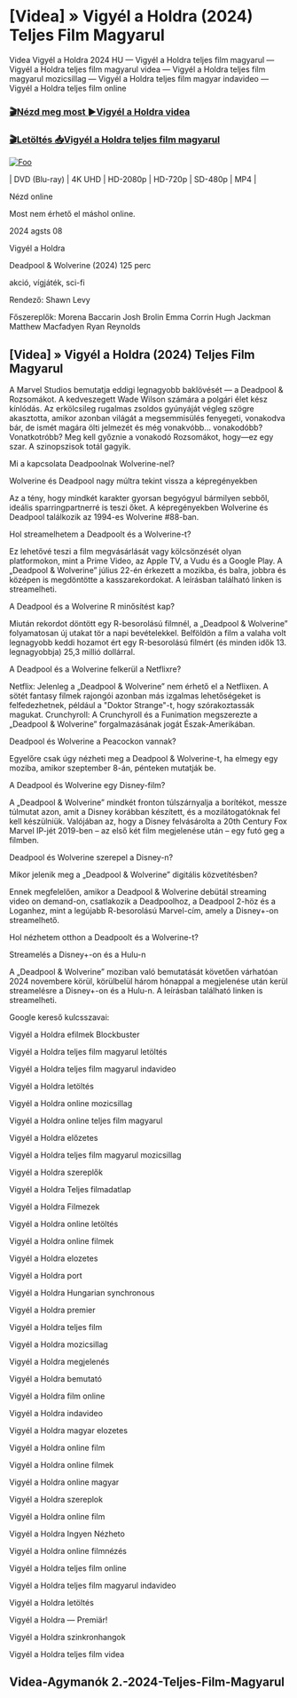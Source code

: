 <h1 tabindex="-1" class="heading-element" dir="auto">[Videa] » Vigyél a Holdra (2024) Teljes Film Magyarul </h1>

Videa Vigyél a Holdra 2024 HU — Vigyél a Holdra teljes film magyarul — Vigyél a Holdra teljes film magyarul videa — Vigyél a Holdra teljes film magyarul mozicsillag — Vigyél a Holdra teljes film magyar indavideo — Vigyél a Holdra teljes film online

<h3><a href="https://dmov.fun/hu/movie/956842/fly-me-to-the-moon-gityub" rel="nofollow">🎬Nézd meg most ►Vigyél a Holdra videa</a></h3>

<h3><a href="https://dmov.fun/hu/movie/956842/fly-me-to-the-moon-gityub" rel="nofollow">🎬Letöltés 📥Vigyél a Holdra teljes film magyarul</a></h3>

<a href="https://dmov.fun/hu/movie/956842/fly-me-to-the-moon-gityub" rel="nofollow"><img src="https://camo.githubusercontent.com/917e6ed5c302499242165dcc02bdbce85c075fd21b35918eb9c0b771855261b8/68747470733a2f2f7374617469632e7769787374617469632e636f6d2f6d656469612f6232343966395f61646163386637306662336634356238383639313639366337376465313866337e6d76322e676966" alt="Foo" style="max-width: 100%;"></a>


| DVD (Blu-ray) | 4K UHD | HD-2080p | HD-720p | SD-480p | MP4 |

Nézd online

Most nem érhető el máshol online.

2024 agsts 08

Vigyél a Holdra

Deadpool & Wolverine (2024) 125 perc

akció, vígjáték, sci-fi

Rendező: Shawn Levy

Főszereplők: Morena Baccarin Josh Brolin Emma Corrin Hugh Jackman Matthew Macfadyen Ryan Reynolds

## [Videa] » Vigyél a Holdra (2024) Teljes Film Magyarul

A Marvel Studios bemutatja eddigi legnagyobb baklövését — a Deadpool & Rozsomákot. A kedveszegett Wade Wilson számára a polgári élet kész kínlódás. Az erkölcsileg rugalmas zsoldos gyúnyáját végleg szögre akasztotta, amikor azonban világát a megsemmisülés fenyegeti, vonakodva bár, de ismét magára ölti jelmezét és még vonakvóbb... vonakodóbb? Vonatkotróbb? Meg kell győznie a vonakodó Rozsomákot, hogy—ez egy szar. A szinopszisok totál gagyik.

Mi a kapcsolata Deadpoolnak Wolverine-nel?

Wolverine és Deadpool nagy múltra tekint vissza a képregényekben

Az a tény, hogy mindkét karakter gyorsan begyógyul bármilyen sebből, ideális sparringpartnerré is teszi őket. A képregényekben Wolverine és Deadpool találkozik az 1994-es Wolverine #88-ban.

Hol streamelhetem a Deadpoolt és a Wolverine-t?

Ez lehetővé teszi a film megvásárlását vagy kölcsönzését olyan platformokon, mint a Prime Video, az Apple TV, a Vudu és a Google Play. A „Deadpool & Wolverine” július 22-én érkezett a mozikba, és balra, jobbra és középen is megdöntötte a kasszarekordokat. A leírásban található linken is streamelheti.

A Deadpool és a Wolverine R minősítést kap?

Miután rekordot döntött egy R-besorolású filmnél, a „Deadpool & Wolverine” folyamatosan új utakat tör a napi bevételekkel. Belföldön a film a valaha volt legnagyobb keddi hozamot ért egy R-besorolású filmért (és minden idők 13. legnagyobbja) 25,3 millió dollárral.

A Deadpool és a Wolverine felkerül a Netflixre?

Netflix: Jelenleg a „Deadpool & Wolverine” nem érhető el a Netflixen. A sötét fantasy filmek rajongói azonban más izgalmas lehetőségeket is felfedezhetnek, például a "Doktor Strange"-t, hogy szórakoztassák magukat. Crunchyroll: A Crunchyroll és a Funimation megszerezte a „Deadpool & Wolverine” forgalmazásának jogát Észak-Amerikában.

Deadpool és Wolverine a Peacockon vannak?

Egyelőre csak úgy nézheti meg a Deadpool & Wolverine-t, ha elmegy egy moziba, amikor szeptember 8-án, pénteken mutatják be.

A Deadpool és Wolverine egy Disney-film?

A „Deadpool & Wolverine” mindkét fronton túlszárnyalja a borítékot, messze túlmutat azon, amit a Disney korábban készített, és a mozilátogatóknak fel kell készülniük. Valójában az, hogy a Disney felvásárolta a 20th Century Fox Marvel IP-jét 2019-ben – az első két film megjelenése után – egy futó geg a filmben.

Deadpool és Wolverine szerepel a Disney-n?

Mikor jelenik meg a „Deadpool & Wolverine” digitális közvetítésben?

Ennek megfelelően, amikor a Deadpool & Wolverine debütál streaming video on demand-on, csatlakozik a Deadpoolhoz, a Deadpool 2-höz és a Loganhez, mint a legújabb R-besorolású Marvel-cím, amely a Disney+-on streamelhető.

Hol nézhetem otthon a Deadpoolt és a Wolverine-t?

Streamelés a Disney+-on és a Hulu-n

A „Deadpool & Wolverine” moziban való bemutatását követően várhatóan 2024 novembere körül, körülbelül három hónappal a megjelenése után kerül streamelésre a Disney+-on és a Hulu-n. A leírásban található linken is streamelheti.

Google kereső kulcsszavai:

Vigyél a Holdra efilmek Blockbuster

Vigyél a Holdra teljes film magyarul letöltés

Vigyél a Holdra teljes film magyarul indavideo

Vigyél a Holdra letöltés

Vigyél a Holdra online mozicsillag

Vigyél a Holdra online teljes film magyarul

Vigyél a Holdra előzetes

Vigyél a Holdra teljes film magyarul mozicsillag

Vigyél a Holdra szereplők

Vigyél a Holdra Teljes filmadatlap

Vigyél a Holdra Filmezek

Vigyél a Holdra online letöltés

Vigyél a Holdra online filmek

Vigyél a Holdra elozetes

Vigyél a Holdra port

Vigyél a Holdra Hungarian synchronous

Vigyél a Holdra premier

Vigyél a Holdra teljes film

Vigyél a Holdra mozicsillag

Vigyél a Holdra megjelenés

Vigyél a Holdra bemutató

Vigyél a Holdra film online

Vigyél a Holdra indavideo

Vigyél a Holdra magyar elozetes

Vigyél a Holdra online film

Vigyél a Holdra online filmek

Vigyél a Holdra online magyar

Vigyél a Holdra szereplok

Vigyél a Holdra online film

Vigyél a Holdra Ingyen Nézheto

Vigyél a Holdra online filmnézés

Vigyél a Holdra teljes film online

Vigyél a Holdra teljes film magyarul indavideo

Vigyél a Holdra letöltés

Vigyél a Holdra — Premiär!

Vigyél a Holdra szinkronhangok

Vigyél a Holdra teljes film videa

## Videa-Agymanók 2.-2024-Teljes-Film-Magyarul
